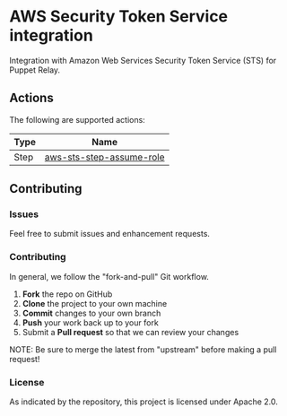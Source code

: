 # AWS Security Token Service integration

Integration with Amazon Web Services Security Token Service (STS) for Puppet Relay.

## Actions

The following are supported actions: 

|   Type    |  Name              |
|-----------|--------------------|
| Step      | [aws-sts-step-assume-role](/steps/aws-sts-step-assume-role)  | 


## Contributing

### Issues

Feel free to submit issues and enhancement requests.

### Contributing

In general, we follow the "fork-and-pull" Git workflow.

 1. **Fork** the repo on GitHub
 2. **Clone** the project to your own machine
 3. **Commit** changes to your own branch
 4. **Push** your work back up to your fork
 5. Submit a **Pull request** so that we can review your changes

NOTE: Be sure to merge the latest from "upstream" before making a pull request!

### License

As indicated by the repository, this project is licensed under Apache 2.0.
